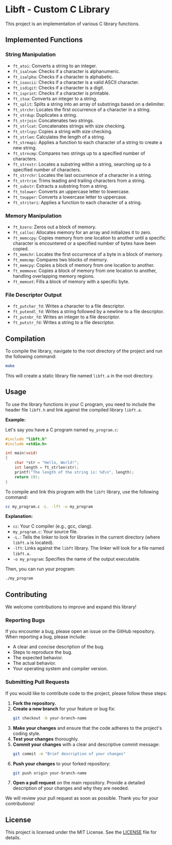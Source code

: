 # Libft - Custom C Library

This project is an implementation of various C library functions.

## Implemented Functions

### String Manipulation
- `ft_atoi`: Converts a string to an integer.
- `ft_isalnum`: Checks if a character is alphanumeric.
- `ft_isalpha`: Checks if a character is alphabetic.
- `ft_isascii`: Checks if a character is a valid ASCII character.
- `ft_isdigit`: Checks if a character is a digit.
- `ft_isprint`: Checks if a character is printable.
- `ft_itoa`: Converts an integer to a string.
- `ft_split`: Splits a string into an array of substrings based on a delimiter.
- `ft_strchr`: Locates the first occurrence of a character in a string.
- `ft_strdup`: Duplicates a string.
- `ft_strjoin`: Concatenates two strings.
- `ft_strlcat`: Concatenates strings with size checking.
- `ft_strlcpy`: Copies a string with size checking.
- `ft_strlen`: Calculates the length of a string.
- `ft_strmapi`: Applies a function to each character of a string to create a new string.
- `ft_strncmp`: Compares two strings up to a specified number of characters.
- `ft_strnstr`: Locates a substring within a string, searching up to a specified number of characters.
- `ft_strrchr`: Locates the last occurrence of a character in a string.
- `ft_strtrim`: Trims leading and trailing characters from a string.
- `ft_substr`: Extracts a substring from a string.
- `ft_tolower`: Converts an uppercase letter to lowercase.
- `ft_toupper`: Converts a lowercase letter to uppercase.
- `ft_striteri`: Applies a function to each character of a string.

### Memory Manipulation
- `ft_bzero`: Zeros out a block of memory.
- `ft_calloc`: Allocates memory for an array and initializes it to zero.
- `ft_memccpy`: Copies memory from one location to another until a specific character is encountered or a specified number of bytes have been copied.
- `ft_memchr`: Locates the first occurrence of a byte in a block of memory.
- `ft_memcmp`: Compares two blocks of memory.
- `ft_memcpy`: Copies a block of memory from one location to another.
- `ft_memmove`: Copies a block of memory from one location to another, handling overlapping memory regions.
- `ft_memset`: Fills a block of memory with a specific byte.

### File Descriptor Output
- `ft_putchar_fd`: Writes a character to a file descriptor.
- `ft_putendl_fd`: Writes a string followed by a newline to a file descriptor.
- `ft_putnbr_fd`: Writes an integer to a file descriptor.
- `ft_putstr_fd`: Writes a string to a file descriptor.

## Compilation

To compile the library, navigate to the root directory of the project and run the following command:

```bash
make
```

This will create a static library file named `libft.a` in the root directory.

## Usage

To use the library functions in your C program, you need to include the header file `libft.h` and link against the compiled library `libft.a`.

**Example:**

Let's say you have a C program named `my_program.c`:

```c
#include "libft.h"
#include <stdio.h>

int main(void)
{
    char *str = "Hello, World!";
    int length = ft_strlen(str);
    printf("The length of the string is: %d\n", length);
    return (0);
}
```

To compile and link this program with the `libft` library, use the following command:

```bash
cc my_program.c -L. -lft -o my_program
```

**Explanation:**

- `cc`: Your C compiler (e.g., gcc, clang).
- `my_program.c`: Your source file.
- `-L.`: Tells the linker to look for libraries in the current directory (where `libft.a` is located).
- `-lft`: Links against the `libft` library. The linker will look for a file named `libft.a`.
- `-o my_program`: Specifies the name of the output executable.

Then, you can run your program:

```bash
./my_program
```

## Contributing

We welcome contributions to improve and expand this library!

### Reporting Bugs

If you encounter a bug, please open an issue on the GitHub repository. When reporting a bug, please include:

- A clear and concise description of the bug.
- Steps to reproduce the bug.
- The expected behavior.
- The actual behavior.
- Your operating system and compiler version.

### Submitting Pull Requests

If you would like to contribute code to the project, please follow these steps:

1. **Fork the repository.**
2. **Create a new branch** for your feature or bug fix:
   ```bash
   git checkout -b your-branch-name
   ```
3. **Make your changes** and ensure that the code adheres to the project's coding style.
4. **Test your changes** thoroughly.
5. **Commit your changes** with a clear and descriptive commit message:
   ```bash
   git commit -m "Brief description of your changes"
   ```
6. **Push your changes** to your forked repository:
   ```bash
   git push origin your-branch-name
   ```
7. **Open a pull request** on the main repository. Provide a detailed description of your changes and why they are needed.

We will review your pull request as soon as possible. Thank you for your contributions!

## License

This project is licensed under the MIT License. See the [LICENSE](LICENSE) file for details.
